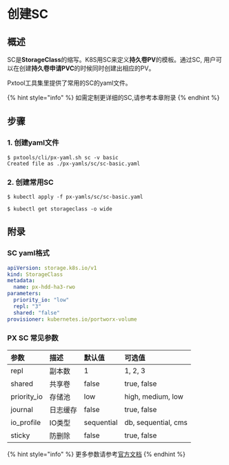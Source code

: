# 创建SC

## 概述

SC是**StorageClass**的缩写。K8S用SC来定义**持久卷PV**的模板。通过SC, 用户可以在创建**持久卷申请PVC**的时候同时创建出相应的PV。

Pxtool工具集里提供了常用的SC的yaml文件。

{% hint style="info" %}
如需定制更详细的SC,请参考本章附录
{% endhint %}

## 步骤 <a id="steps"></a>

### 1. 创建yaml文件

```text
$ pxtools/cli/px-yaml.sh sc -v basic
Created file as ./px-yamls/sc/sc-basic.yaml
```

### 2. 创建常用SC

```text
$ kubectl apply -f px-yamls/sc/sc-basic.yaml

$ kubectl get storageclass -o wide 
```

## 附录

### SC yaml格式

```yaml
apiVersion: storage.k8s.io/v1
kind: StorageClass
metadata:
  name: px-hdd-ha3-rwo
parameters:
  priority_io: "low"
  repl: "3"
  shared: "false"
provisioner: kubernetes.io/portworx-volume
```

### PX SC 常见参数

| 参数 | 描述 | 默认值 | 可选值 |
| :--- | :--- | :--- | :--- |
| repl | 副本数 | 1 | 1, 2, 3 |
| shared | 共享卷 | false | true, false |
| priority\_io | 存储池 | low | high, medium, low |
| journal | 日志缓存 | false | true, false |
| io\_profile | IO类型 | sequential | db, sequential, cms |
| sticky | 防删除 | false | true, false |

{% hint style="info" %}
更多参数请参考[官方文档](https://docs.portworx.com/portworx-install-with-kubernetes/storage-operations/create-pvcs/dynamic-provisioning/#using-dynamic-provisioning)
{% endhint %}



